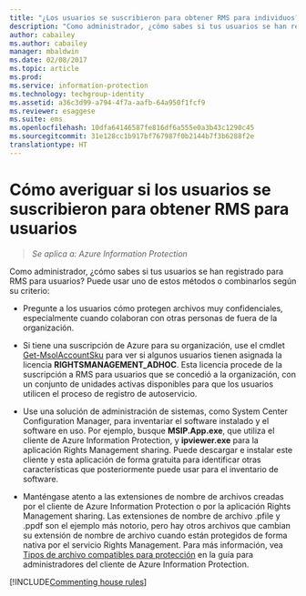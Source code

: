 ```yaml
---
title: "¿Los usuarios se suscribieron para obtener RMS para individuos? - AIP"
description: "Como administrador, ¿cómo sabes si tus usuarios se han registrado para RMS para usuarios? Puede usar cualquiera de los métodos descritos en este artículo, o bien una combinación de ellos."
author: cabailey
ms.author: cabailey
manager: mbaldwin
ms.date: 02/08/2017
ms.topic: article
ms.prod: 
ms.service: information-protection
ms.technology: techgroup-identity
ms.assetid: a36c3d99-a794-4f7a-aafb-64a950f1fcf9
ms.reviewer: esaggese
ms.suite: ems
ms.openlocfilehash: 10dfa64146587fe816df6a555e0a3b43c1290c45
ms.sourcegitcommit: 31e128cc1b917bf767987f0b2144b7f3b6288f2e
translationtype: HT
---
```

# <a name="how-to-find-out-if-your-users-have-signed-up-for-rms-for-individuals"></a>Cómo averiguar si los usuarios se suscribieron para obtener RMS para usuarios

>*Se aplica a: Azure Information Protection*

Como administrador, ¿cómo sabes si tus usuarios se han registrado para RMS para usuarios? Puede usar uno de estos métodos o combinarlos según su criterio:

-   Pregunte a los usuarios cómo protegen archivos muy confidenciales, especialmente cuando colaboran con otras personas de fuera de la organización.

-   Si tiene una suscripción de Azure para su organización, use el cmdlet [Get-MsolAccountSku](https://msdn.microsoft.com/library/azure/dn194118.aspx) para ver si algunos usuarios tienen asignada la licencia **RIGHTSMANAGEMENT_ADHOC**. Esta licencia procede de la suscripción a RMS para usuarios que se concedió a la organización, con un conjunto de unidades activas disponibles para que los usuarios utilicen el proceso de registro de autoservicio.

-   Use una solución de administración de sistemas, como System Center Configuration Manager, para inventariar el software instalado y el software en uso. Por ejemplo, busque **MSIP.App.exe**, que utiliza el cliente de Azure Information Protection, y **ipviewer.exe** para la aplicación Rights Management sharing. Puede descargar e instalar este cliente y esta aplicación de forma gratuita para identificar otras características que posteriormente puede usar para el inventario de software.

-   Manténgase atento a las extensiones de nombre de archivos creadas por el cliente de Azure Information Protection o por la aplicación Rights Management sharing. Las extensiones de nombre de archivo .pfile y .ppdf son el ejemplo más notorio, pero hay otros archivos que cambian su extensión de nombre de archivo cuando están protegidos de forma nativa por el servicio Rights Management. Para más información, vea [Tipos de archivo compatibles para protección](../rms-client/client-admin-guide-file-types.md#file-types-supported-for-protection) en la guía para administradores del cliente de Azure Information Protection.

[!INCLUDE[Commenting house rules](../includes/houserules.md)]